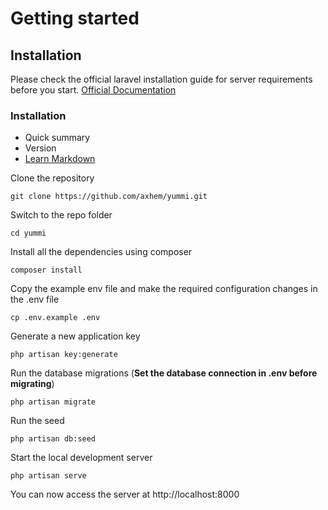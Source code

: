 # Getting started

## Installation

Please check the official laravel installation guide for server requirements before you start. [Official Documentation](https://laravel.com/docs/6.x/installation#installation)

### Installation ###

* Quick summary
* Version
* [Learn Markdown](https://bitbucket.org/tutorials/markdowndemo)


Clone the repository

    git clone https://github.com/axhem/yummi.git

Switch to the repo folder

    cd yummi

Install all the dependencies using composer

    composer install

Copy the example env file and make the required configuration changes in the .env file

    cp .env.example .env

Generate a new application key

    php artisan key:generate



Run the database migrations (**Set the database connection in .env before migrating**)

    php artisan migrate

 Run the seed

    php artisan db:seed
    
Start the local development server

    php artisan serve
    

You can now access the server at http://localhost:8000
